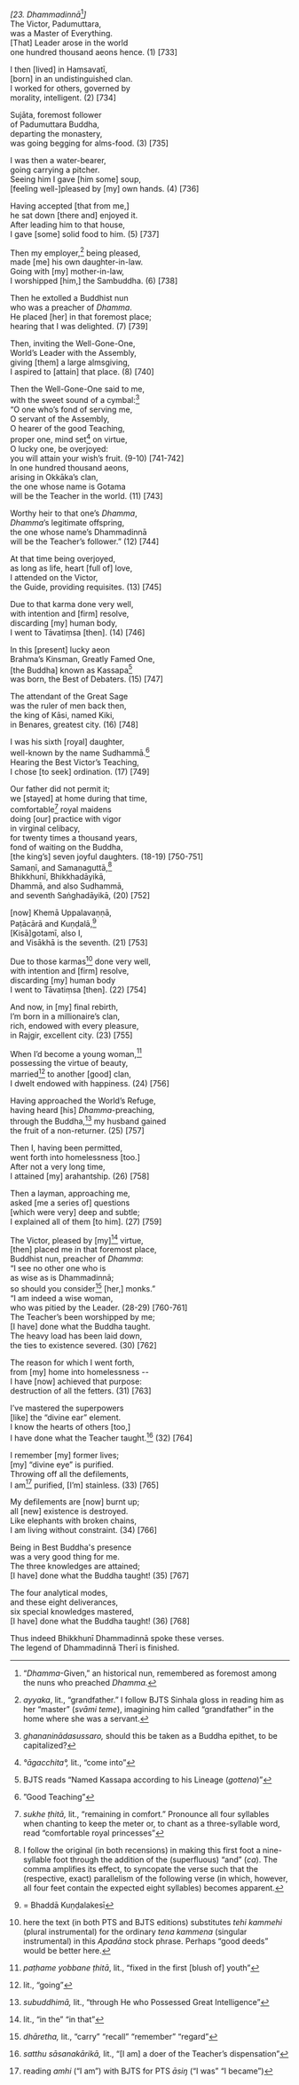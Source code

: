 *\[23. Dhammadinnā*[^1]*\]*  
The Victor, Padumuttara,  
was a Master of Everything.  
\[That\] Leader arose in the world  
one hundred thousand aeons hence. (1) \[733\]

I then \[lived\] in Haṃsavatī,  
\[born\] in an undistinguished clan.  
I worked for others, governed by  
morality, intelligent. (2) \[734\]

Sujāta, foremost follower  
of Padumuttara Buddha,  
departing the monastery,  
was going begging for alms-food. (3) \[735\]

I was then a water-bearer,  
going carrying a pitcher.  
Seeing him I gave \[him some\] soup,  
\[feeling well-\]pleased by \[my\] own hands. (4) \[736\]

Having accepted \[that from me,\]  
he sat down \[there and\] enjoyed it.  
After leading him to that house,  
I gave \[some\] solid food to him. (5) \[737\]

Then my employer,[^2] being pleased,  
made \[me\] his own daughter-in-law.  
Going with \[my\] mother-in-law,  
I worshipped \[him,\] the Sambuddha. (6) \[738\]

Then he extolled a Buddhist nun  
who was a preacher of *Dhamma*.  
He placed \[her\] in that foremost place;  
hearing that I was delighted. (7) \[739\]

Then, inviting the Well-Gone-One,  
World’s Leader with the Assembly,  
giving \[them\] a large almsgiving,  
I aspired to \[attain\] that place. (8) \[740\]

Then the Well-Gone-One said to me,  
with the sweet sound of a cymbal:[^3]  
“O one who’s fond of serving me,  
O servant of the Assembly,  
O hearer of the good Teaching,  
proper one, mind set[^4] on virtue,  
O lucky one, be overjoyed:  
you will attain your wish’s fruit. (9-10) \[741-742\]  
In one hundred thousand aeons,  
arising in Okkāka’s clan,  
the one whose name is Gotama  
will be the Teacher in the world. (11) \[743\]

Worthy heir to that one’s *Dhamma*,  
*Dhamma*’s legitimate offspring,  
the one whose name’s Dhammadinnā  
will be the Teacher’s follower.” (12) \[744\]

At that time being overjoyed,  
as long as life, heart \[full of\] love,  
I attended on the Victor,  
the Guide, providing requisites. (13) \[745\]

Due to that karma done very well,  
with intention and \[firm\] resolve,  
discarding \[my\] human body,  
I went to Tāvatiṃsa \[then\]. (14) \[746\]

In this \[present\] lucky aeon  
Brahma’s Kinsman, Greatly Famed One,  
\[the Buddha\] known as Kassapa[^5]  
was born, the Best of Debaters. (15) \[747\]

The attendant of the Great Sage  
was the ruler of men back then,  
the king of Kāsi, named Kiki,  
in Benares, greatest city. (16) \[748\]

I was his sixth \[royal\] daughter,  
well-known by the name Sudhammā.[^6]  
Hearing the Best Victor’s Teaching,  
I chose \[to seek\] ordination. (17) \[749\]

Our father did not permit it;  
we \[stayed\] at home during that time,  
comfortable[^7] royal maidens  
doing \[our\] practice with vigor  
in virginal celibacy,  
for twenty times a thousand years,  
fond of waiting on the Buddha,  
\[the king’s\] seven joyful daughters. (18-19) \[750-751\]  
Samaṇī, and Samaṇaguttā,[^8]  
Bhikkhunī, Bhikkhadāyikā,  
Dhammā, and also Sudhammā,  
and seventh Saṅghadāyikā, (20) \[752\]

\[now\] Khemā Uppalavaṇṇā,  
Paṭācārā and Kuṇḍalā,[^9]  
\[Kisā\]gotamī, also I,  
and Visākhā is the seventh. (21) \[753\]

Due to those karmas[^10] done very well,  
with intention and \[firm\] resolve,  
discarding \[my\] human body  
I went to Tāvatiṃsa \[then\]. (22) \[754\]

And now, in \[my\] final rebirth,  
I’m born in a millionaire’s clan,  
rich, endowed with every pleasure,  
in Rajgir, excellent city. (23) \[755\]

When I’d become a young woman,[^11]  
possessing the virtue of beauty,  
married[^12] to another \[good\] clan,  
I dwelt endowed with happiness. (24) \[756\]

Having approached the World’s Refuge,  
having heard \[his\] *Dhamma*-preaching,  
through the Buddha,[^13] my husband gained  
the fruit of a non-returner. (25) \[757\]

Then I, having been permitted,  
went forth into homelessness \[too.\]  
After not a very long time,  
I attained \[my\] arahantship. (26) \[758\]

Then a layman, approaching me,  
asked \[me a series of\] questions  
\[which were very\] deep and subtle;  
I explained all of them \[to him\]. (27) \[759\]

The Victor, pleased by \[my\][^14] virtue,  
\[then\] placed me in that foremost place,  
Buddhist nun, preacher of *Dhamma*:  
“I see no other one who is  
as wise as is Dhammadinnā;  
so should you consider[^15] \[her,\] monks.”  
“I am indeed a wise woman,  
who was pitied by the Leader. (28-29) \[760-761\]  
The Teacher’s been worshipped by me;  
\[I have\] done what the Buddha taught.  
The heavy load has been laid down,  
the ties to existence severed. (30) \[762\]

The reason for which I went forth,  
from \[my\] home into homelessness --  
I have \[now\] achieved that purpose:  
destruction of all the fetters. (31) \[763\]

I’ve mastered the superpowers  
\[like\] the “divine ear” element.  
I know the hearts of others \[too,\]  
I have done what the Teacher taught.[^16] (32) \[764\]

I remember \[my\] former lives;  
\[my\] “divine eye” is purified.  
Throwing off all the defilements,  
I am[^17] purified, \[I’m\] stainless. (33) \[765\]

My defilements are \[now\] burnt up;  
all \[new\] existence is destroyed.  
Like elephants with broken chains,  
I am living without constraint. (34) \[766\]

Being in Best Buddha's presence  
was a very good thing for me.  
The three knowledges are attained;  
\[I have\] done what the Buddha taught! (35) \[767\]

The four analytical modes,  
and these eight deliverances,  
six special knowledges mastered,  
\[I have\] done what the Buddha taught! (36) \[768\]

Thus indeed Bhikkhunī Dhammadinnā spoke these verses.  
The legend of Dhammadinnā Therī is finished.  
[^1]: “*Dhamma*-Given,” an historical nun, remembered as foremost among
    the nuns who preached *Dhamma.*  
[^2]: *ayyaka*, lit., “grandfather.” I follow BJTS Sinhala gloss in
    reading him as her “master” (*svāmi teme*), imagining him called
    “grandfather” in the home where she was a servant.  
[^3]: *ghananinādasussaro,* should this be taken as a Buddha epithet, to
    be capitalized?  
[^4]: *°āgacchita°,* lit., “come into”  
[^5]: BJTS reads “Named Kassapa according to his Lineage (*gottena*)”  
[^6]: ”Good Teaching”  
[^7]: *sukhe ṭhitā,* lit., “remaining in comfort.” Pronounce all four
    syllables when chanting to keep the meter or, to chant as a
    three-syllable word, read “comfortable royal princesses”  
[^8]: I follow the original (in both recensions) in making this first
    foot a nine-syllable foot through the addition of the (superfluous)
    “and” (*ca*). The comma amplifies its effect, to syncopate the verse
    such that the (respective, exact) parallelism of the following verse
    (in which, however, all four feet contain the expected eight
    syllables) becomes apparent.  
[^9]: = Bhaddā Kuṇḍalakesī  
[^10]: here the text (in both PTS and BJTS editions) substitutes *tehi
    kammehi* (plural instrumental) for the ordinary *tena kammena*
    (singular instrumental) in this *Apadāna* stock phrase. Perhaps
    “good deeds” would be better here.  
[^11]: *paṭhame yobbane ṭhitā*, lit., “fixed in the first \[blush of\]
    youth”  
[^12]: lit., “going”  
[^13]: *subuddhimā,* lit., “through He who Possessed Great Intelligence”  
[^14]: lit., “in the” “in that”  
[^15]: *dhāretha,* lit., “carry” “recall” “remember” “regard”  
[^16]: *satthu sāsanakārikā,* lit., “\[I am\] a doer of the Teacher’s
    dispensation”  
[^17]: reading *amhi* (“I am”) with BJTS for PTS *āsiŋ* (“I was” “I
    became”)
